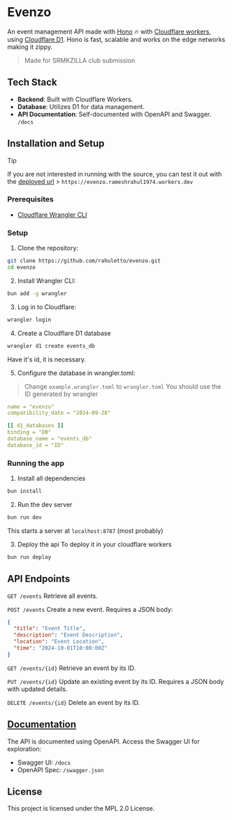 # Evenzo

An event management API made with [Hono](https://hono.dev/) 🔥 with [Cloudflare workers](https://www.cloudflare.com/developer-platform/workers/), using [Cloudflare D1](https://www.cloudflare.com/developer-platform/d1/). Hono is fast, scalable and works on the edge networks making it zippy.

> Made for SRMKZILLA club submission

## Tech Stack

- **Backend**: Built with Cloudflare Workers.
- **Database**: Utilizes D1 for data management.
- **API Documentation**: Self-documented with OpenAPI and Swagger. `/docs`

## Installation and Setup

> [!TIP]
> If you are not interested in running with the source, you can test it out with the [deployed url](https://evenzo.rameshrahul1974.workers.dev) > `https://evenzo.rameshrahul1974.workers.dev`

### Prerequisites

- [Cloudflare Wrangler CLI](https://developers.cloudflare.com/workers/wrangler/)

### Setup

1. Clone the repository:

```bash
git clone https://github.com/rahuletto/evenzo.git
cd evenzo
```

2. Install Wrangler CLI:

```bash
bun add -g wrangler
```

3. Log in to Cloudflare:

```bash
wrangler login
```

4. Create a Cloudflare D1 database

```bash
wrangler d1 create events_db
```

Have it's id, it is necessary.

5. Configure the database in wrangler.toml:

> Change `example.wrangler.toml` to `wrangler.toml`
> You should use the ID generated by wrangler

```yaml
name = "evenzo"
compatibility_date = "2024-09-28"

[[ d1_databases ]]
binding = "DB"
database_name = "events_db"
database_id = "ID"
```

### Running the app

1. Install all dependencies

```bash
bun install
```

2. Run the dev server

```bash
bun run dev
```

This starts a server at `localhost:8787` (most probably)

3. Deploy the api
   To deploy it in your cloudflare workers

```bash
bun run deploy
```

## API Endpoints

`GET /events`
Retrieve all events.

`POST /events`
Create a new event. Requires a JSON body:

```json
{
  "title": "Event Title",
  "description": "Event Description",
  "location": "Event Location",
  "time": "2024-10-01T10:00:00Z"
}
```

`GET /events/{id}`
Retrieve an event by its ID.

`PUT /events/{id}`
Update an existing event by its ID. Requires a JSON body with updated details.

`DELETE /events/{id}`
Delete an event by its ID.

## [Documentation](https://evenzo.rameshrahul1974.workers.dev/docs)

The API is documented using OpenAPI. Access the Swagger UI for exploration:

- Swagger UI: `/docs`
- OpenAPI Spec: `/swagger.json`

## License

This project is licensed under the MPL 2.0 License.
